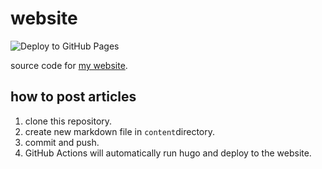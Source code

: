 # website

![Deploy to GitHub Pages](https://github.com/h1g0/website/workflows/Deploy%20to%20GitHub%20Pages/badge.svg)

source code for [my website](https://github.com/h1g0/h1g0.github.io/).

## how to post articles

1. clone this repository.
2. create new markdown file in `content`directory.
3. commit and push.
4. GitHub Actions will automatically run hugo and deploy to the website.
